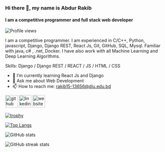 ### Hi there 👋, my name is Abdur Rakib
#### I am a competitive programmer and full stack web developer

![Profile views](https://gpvc.arturio.dev/abdurrakib01)

I am a competitive programmer. I am experienced in C/C++, Python, javascript, Django, Django REST, React Js, Git, GitHub, SQL, Mysql. Familiar with java, c# , .net, Docker. I have also work with all Machine Learning and Deep Learning Algorithms.

Skills: Django / Django REST / REACT / JS / HTML / CSS

- 🌱 I’m currently learning React Js and Django 
- 💬 Ask me about Web Development 
- 📫 How to reach me: rakib15-13656@diu.edu.bd 


[<img src='https://cdn.jsdelivr.net/npm/simple-icons@3.0.1/icons/github.svg' alt='github' height='40'>](https://github.com/abdurrakib01)  [<img src='https://cdn.jsdelivr.net/npm/simple-icons@3.0.1/icons/linkedin.svg' alt='linkedin' height='40'>](https://www.linkedin.com/in/https://www.linkedin.com/in/abdur-rakib-8686a6211//)  [<img src='https://cdn.jsdelivr.net/npm/simple-icons@3.0.1/icons/icloud.svg' alt='website' height='40'>](https://abdur-protfolio.vercel.app/)  

[![trophy](https://github-profile-trophy.vercel.app/?username=abdurrakib01)](https://github.com/ryo-ma/github-profile-trophy)

[![Top Langs](https://github-readme-stats.vercel.app/api/top-langs/?username=abdurrakib01)](https://github.com/anuraghazra/github-readme-stats)

![GitHub stats](https://github-readme-stats.vercel.app/api?username=abdurrakib01&show_icons=true&count_private=true)  

![GitHub streak stats](https://streak-stats.demolab.com/?user=abdurrakib01)    
